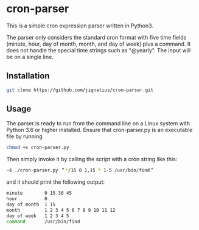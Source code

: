 # cron-parser

This is a simple cron expression parser written in Python3.

The parser only considers the standard cron format with five time fields (minute, hour, day of month, month, and day of
week) plus a command. It does not handle the special time strings such as "@yearly". The input will be on a single line.

## Installation
```bash
git clone https://github.com/jignatius/cron-parser.git
```

## Usage
The parser is ready to run from the command line on a Linux system with Python 3.6 or higher installed.
Ensure that cron-parser.py is an executable file by running
```bash
chmod +x cron-parser.py
```
Then simply invoke it by calling the script with a cron string like this:
```bash
~$ ./cron-parser.py ＂*/15 0 1,15 * 1-5 /usr/bin/find＂
```
and it should print the following output:
```bash
minute        0 15 30 45
hour          0
day of month  1 15
month         1 2 3 4 5 6 7 8 9 10 11 12
day of week   1 2 3 4 5
command       /usr/bin/find
```
